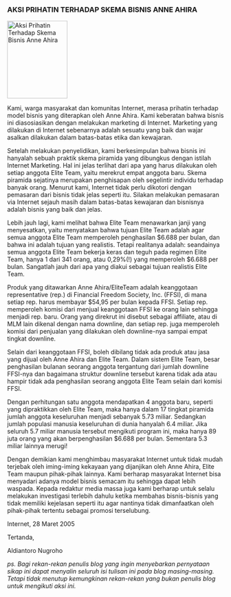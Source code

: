 ### AKSI PRIHATIN TERHADAP SKEMA BISNIS ANNE AHIRA

<img src="http://aaa.priyadi.net/aaa.gif" width="140" height="180" alt="Aksi Prihatin Terhadap Skema Bisnis Anne Ahira" class="imageleft" />

Kami, warga masyarakat dan komunitas Internet, merasa prihatin terhadap model bisnis yang diterapkan oleh Anne Ahira. Kami keberatan bahwa bisnis ini diasosiasikan dengan melakukan marketing di Internet. Marketing yang dilakukan di Internet sebenarnya adalah sesuatu yang baik dan wajar asalkan dilakukan dalam batas-batas etika dan kewajaran.

Setelah melakukan penyelidikan, kami berkesimpulan bahwa bisnis ini hanyalah sebuah praktik skema piramida yang dibungkus dengan istilah Internet Marketing. Hal ini jelas terlihat dari apa yang harus dilakukan oleh setiap anggota Elite Team, yaitu merekrut empat anggota baru. Skema piramida sejatinya merupakan penghisapan oleh segelintir individu terhadap banyak orang. Menurut kami, Internet tidak perlu dikotori dengan pemasaran dari bisnis tidak jelas seperti itu. Silakan melakukan pemasaran via Internet sejauh masih dalam batas-batas kewajaran dan bisnisnya adalah bisnis yang baik dan jelas.

Lebih jauh lagi, kami melihat bahwa Elite Team menawarkan janji yang menyesatkan, yaitu menyatakan bahwa tujuan Elite Team adalah agar semua anggota Elite Team memperoleh penghasilan $6.688 per bulan, dan bahwa ini adalah tujuan yang realistis. Tetapi realitanya adalah: seandainya semua anggota Elite Team bekerja keras dan teguh pada regimen Elite Team, hanya 1 dari 341 orang, atau 0,29%(!) yang memperoleh $6.688 per bulan. Sangatlah jauh dari apa yang diakui sebagai tujuan realistis Elite Team.

Produk yang ditawarkan Anne Ahira/EliteTeam adalah keanggotaan representative (rep.) di Financial Freedom Society, Inc. (FFSI), di mana setiap rep. harus membayar $54,95 per bulan kepada FFSI. Setiap rep. memperoleh komisi dari menjual keanggotaan FFSI ke orang lain sehingga menjadi rep. baru. Orang yang direkrut ini disebut sebagai affiliate, atau di MLM lain dikenal dengan nama downline, dan setiap rep. juga memperoleh komisi dari penjualan yang dilakukan oleh downline-nya sampai empat tingkat downline.

Selain dari keanggotaan FFSI, boleh dibilang tidak ada produk atau jasa yang dijual oleh Anne Ahira dan Elite Team. Dalam sistem Elite Team, besar penghasilan bulanan seorang anggota tergantung dari jumlah downline FFSI-nya dan bagaimana struktur downline tersebut karena tidak ada atau hampir tidak ada penghasilan seorang anggota Elite Team selain dari komisi FFSI.

Dengan perhitungan satu anggota mendapatkan 4 anggota baru, seperti yang dipraktikkan oleh Elite Team, maka hanya dalam 17 tingkat piramida jumlah anggota keseluruhan menjadi sebanyak 5.73 miliar. Sedangkan jumlah populasi manusia keseluruhan di dunia hanyalah 6.4 miliar. Jika seluruh 5.7 miliar manusia tersebut mengikuti program ini, maka hanya 89 juta orang yang akan berpenghasilan $6.688 per bulan. Sementara 5.3 miliar lainnya merugi!

Dengan demikian kami menghimbau masyarakat Internet untuk tidak mudah terjebak oleh iming-iming kekayaan yang dijanjikan oleh Anne Ahira, Elite Team maupun pihak-pihak lainnya. Kami berharap masyarakat Internet bisa menyadari adanya model bisnis semacam itu sehingga dapat lebih waspada. Kepada redaktur media massa juga kami berharap untuk selalu melakukan investigasi terlebih dahulu ketika membahas bisnis-bisnis yang tidak memiliki kejelasan seperti itu agar nantinya tidak dimanfaatkan oleh pihak-pihak tertentu sebagai promosi terselubung.

Internet, 28 Maret 2005

Tertanda,

Aldiantoro Nugroho

<em>ps. Bagi rekan-rekan penulis blog yang ingin menyebarkan pernyataan sikap ini dapat menyalin seluruh isi tulisan ini pada blog masing-masing. Tetapi tidak menutup kemungkinan rekan-rekan yang bukan penulis blog untuk mengikuti aksi ini.</em>

<!-- {"time": "2005-03-28 16:50:01", "title": "AKSI PRIHATIN TERHADAP SKEMA BISNIS ANNE AHIRA"} -->
